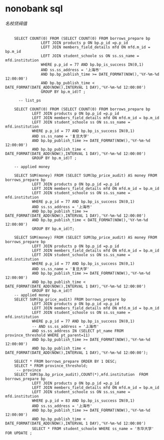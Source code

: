 nonobank sql
======================
###### 名校贷阀值

		SELECT COUNT(0) FROM (SELECT COUNT(0) FROM borrows_prepare bp
					LEFT JOIN products p ON bp.p_id =p.p_id
					LEFT JOIN members_field_details mfd ON mfd.m_id = bp.m_id
					LEFT JOIN student_schoole ss ON ss.ss_name = mfd.institution
					WHERE p.p_id = 77 AND bp.bp_is_success IN(0,1)
					AND ss.ss_address = '上海市'
					AND bp.bp_publish_time >= DATE_FORMAT(NOW(),'%Y-%m-%d 12:00:00')
					AND bp.bp_publish_time < DATE_FORMAT(DATE_ADD(NOW(),INTERVAL 1 DAY),'%Y-%m-%d 12:00:00')
					GROUP BY bp.m_id)T ;

		  -- list_ps

		SELECT COUNT(0) FROM (SELECT COUNT(0) FROM borrows_prepare bp
				LEFT JOIN products p ON bp.p_id =p.p_id
				LEFT JOIN members_field_details mfd ON mfd.m_id = bp.m_id
				LEFT JOIN student_schoole ss ON ss.ss_name = mfd.institution
				WHERE p.p_id = 77 AND bp.bp_is_success IN(0,1)
				AND ss.ss_name = '复旦大学'
				AND bp.bp_publish_time >= DATE_FORMAT(NOW(),'%Y-%m-%d 12:00:00')
				AND bp.bp_publish_time < DATE_FORMAT(DATE_ADD(NOW(),INTERVAL 1 DAY),'%Y-%m-%d 12:00:00')
				GROUP BY bp.m_id)T ;

		-- applied money

		SELECT SUM(money) FROM (SELECT SUM(bp_price_audit) AS money FROM borrows_prepare bp
				LEFT JOIN products p ON bp.p_id =p.p_id
				LEFT JOIN members_field_details mfd ON mfd.m_id = bp.m_id
				LEFT JOIN student_schoole ss ON ss.ss_name = mfd.institution
				WHERE p.p_id = 77 AND bp.bp_is_success IN(0,1)
				AND ss.ss_address = '上海市'
				AND bp.bp_publish_time >= DATE_FORMAT(DATE_ADD(NOW(),INTERVAL 1 DAY),'%Y-%m-%d 12:00:00')
				AND bp.bp_publish_time < DATE_FORMAT(NOW(),'%Y-%m-%d 12:00:00')
				GROUP BY bp.m_id)T;

		SELECT SUM(money) FROM (SELECT SUM(bp_price_audit) AS money FROM borrows_prepare bp
				LEFT JOIN products p ON bp.p_id =p.p_id
				LEFT JOIN members_field_details mfd ON mfd.m_id = bp.m_id
				LEFT JOIN student_schoole ss ON ss.ss_name = mfd.institution
				WHERE p.p_id = 77 AND bp.bp_is_success IN(0,1)
				AND ss.ss_name = '复旦大学'
				AND bp.bp_publish_time >= DATE_FORMAT(NOW(),'%Y-%m-%d 12:00:00')
				AND bp.bp_publish_time < DATE_FORMAT(DATE_ADD(NOW(),INTERVAL 1 DAY),'%Y-%m-%d 12:00:00')
				GROUP BY bp.m_id)T
		-- applied money
		SELECT SUM(bp_price_audit) FROM borrows_prepare bp
				LEFT JOIN products p ON bp.p_id =p.p_id
				LEFT JOIN members_field_details mfd ON mfd.m_id = bp.m_id
				LEFT JOIN student_schoole ss ON ss.ss_name = mfd.institution
				WHERE p.p_id = 77 AND bp.bp_is_success IN(0,1)
				-- AND ss.ss_address = '上海市'
				AND ss.ss_address IN (SELECT pt_name FROM province_threshold WHERE pt_parent=11)
				AND bp.bp_publish_time >= DATE_FORMAT(NOW(),'%Y-%m-%d 12:00:00')
				AND bp.bp_publish_time < DATE_FORMAT(DATE_ADD(NOW(),INTERVAL 1 DAY),'%Y-%m-%d 12:00:00');

		SELECT * FROM borrows_prepare ORDER BY 1 DESC;
		SELECT * FROM province_threshold;
		 -- province
		SELECT SUM(bp.bp_price_audit),COUNT(*),mfd.institution  FROM borrows_prepare bp
				LEFT JOIN products p ON bp.p_id =p.p_id
				LEFT JOIN members_field_details mfd ON mfd.m_id = bp.m_id
				LEFT JOIN student_schoole ss ON ss.ss_name = mfd.institution
				WHERE p.p_id = 83 AND bp.bp_is_success IN(0,1)
				AND ss.ss_address = '上海市'
				AND bp.bp_publish_time >= DATE_FORMAT(NOW(),'%Y-%m-%d 12:00:00')
				AND bp.bp_publish_time < DATE_FORMAT(DATE_ADD(NOW(),INTERVAL 1 DAY),'%Y-%m-%d 12:00:00')
				SELECT * FROM student_schoole WHERE ss_name = '东华大学' FOR UPDATE ;




